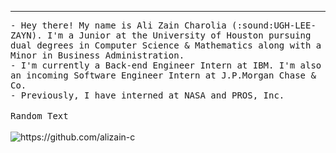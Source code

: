 <!-- <p style="margin: auto" align="center">
</p>
 -->

<hr/>
<p>
  <samp>
   - Hey there! My name is Ali Zain Charolia (:sound:UGH-LEE-ZAYN). I'm a Junior at the University of Houston pursuing dual degrees in Computer Science & Mathematics along with a Minor in Business Administration. <br/>
   - I'm currently a Back-end Engineer Intern at IBM. I'm also an incoming Software Engineer Intern at J.P.Morgan Chase & Co. <br/>
   - Previously, I have interned at NASA and PROS, Inc. 
   </samp>
  <br/><br/>
  <samp>
    Random Text
  </samp>
  <br/><br/>
  <img src="https://komarev.com/ghpvc/?username=alizain-c&style=for-the-badge" alt="https://github.com/alizain-c" />
</p>
